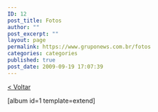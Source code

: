 ```yaml
---
ID: 12
post_title: Fotos
author: ""
post_excerpt: ""
layout: page
permalink: https://www.gruponews.com.br/fotos
categories: categories
published: true
post_date: 2009-09-19 17:07:39
---
```

<a href="http://www.gruponews.com.br/fotos">&lt; Voltar</a>

[album id=1 template=extend]